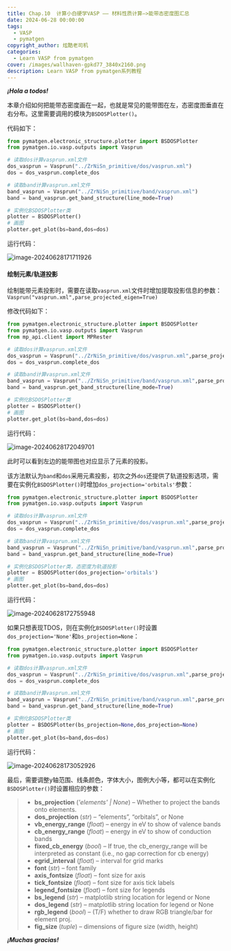 ```yaml
---
title: Chap.10  计算小白硬学VASP —— 材料性质计算—>能带态密度图汇总
date: 2024-06-28 00:00:00
tags:
  - VASP
  - pymatgen
copyright_author: 炫酷老司机
categories:
  - Learn VASP from pymatgen
cover: /images/wallhaven-gpkd77_3840x2160.png
description: Learn VASP from pymatgen系列教程
---
```



***¡Hola a todos!***

本章介绍如何把能带态密度画在一起，也就是常见的能带图在左，态密度图垂直在右分布。这里需要调用的模块为`BSDOSPlotter()`。

代码如下：

```python
from pymatgen.electronic_structure.plotter import BSDOSPlotter
from pymatgen.io.vasp.outputs import Vasprun

# 读取dos计算vasprun.xml文件
dos_vasprun = Vasprun("../ZrNiSn_primitive/dos/vasprun.xml")
dos = dos_vasprun.complete_dos

# 读取band计算vasprun.xml文件
band_vasprun = Vasprun("../ZrNiSn_primitive/band/vasprun.xml")
band = band_vasprun.get_band_structure(line_mode=True)

# 实例化BSDOSPlotter类
plotter = BSDOSPlotter()
# 画图
plotter.get_plot(bs=band,dos=dos)
```

运行代码：

![image-20240628171711926](Learn-VASP-from-pymatgen-10/image-20240628171711926.png)

#### 绘制元素/轨道投影

绘制能带元素投影时，需要在读取`vasprun.xml`文件时增加提取投影信息的参数：`Vasprun("vasprun.xml",parse_projected_eigen=True)`

修改代码如下：

```python
from pymatgen.electronic_structure.plotter import BSDOSPlotter
from pymatgen.io.vasp.outputs import Vasprun
from mp_api.client import MPRester

# 读取dos计算vasprun.xml文件
dos_vasprun = Vasprun("../ZrNiSn_primitive/dos/vasprun.xml",parse_projected_eigen=True)
dos = dos_vasprun.complete_dos

# 读取band计算vasprun.xml文件
band_vasprun = Vasprun("../ZrNiSn_primitive/band/vasprun.xml",parse_projected_eigen=True)
band = band_vasprun.get_band_structure(line_mode=True)

# 实例化BSDOSPlotter类
plotter = BSDOSPlotter()
# 画图
plotter.get_plot(bs=band,dos=dos)
```

运行代码：

![image-20240628172049701](Learn-VASP-from-pymatgen-10/image-20240628172049701.png)

此时可以看到左边的能带图也对应显示了元素的投影。

该方法默认为`band`和`dos`采用元素投影，初次之外`dos`还提供了轨道投影选项，需要在实例化`BSDOSPlotter()`时增加`dos_projection='orbitals'`参数：

```python
from pymatgen.electronic_structure.plotter import BSDOSPlotter
from pymatgen.io.vasp.outputs import Vasprun

# 读取dos计算vasprun.xml文件
dos_vasprun = Vasprun("../ZrNiSn_primitive/dos/vasprun.xml",parse_projected_eigen=True)
dos = dos_vasprun.complete_dos

# 读取band计算vasprun.xml文件
band_vasprun = Vasprun("../ZrNiSn_primitive/band/vasprun.xml",parse_projected_eigen=True)
band = band_vasprun.get_band_structure(line_mode=True)

# 实例化BSDOSPlotter类，态密度为轨道投影
plotter = BSDOSPlotter(dos_projection='orbitals')
# 画图
plotter.get_plot(bs=band,dos=dos)
```

运行代码：

![image-20240628172755948](Learn-VASP-from-pymatgen-10/image-20240628172755948.png)

如果只想表现TDOS，则在实例化`BSDOSPlotter()`时设置`dos_projection='None'`和`bs_projection=None`：

```python
from pymatgen.electronic_structure.plotter import BSDOSPlotter
from pymatgen.io.vasp.outputs import Vasprun

# 读取dos计算vasprun.xml文件
dos_vasprun = Vasprun("../ZrNiSn_primitive/dos/vasprun.xml",parse_projected_eigen=True)
dos = dos_vasprun.complete_dos

# 读取band计算vasprun.xml文件
band_vasprun = Vasprun("../ZrNiSn_primitive/band/vasprun.xml",parse_projected_eigen=True)
band = band_vasprun.get_band_structure(line_mode=True)

# 实例化BSDOSPlotter类
plotter = BSDOSPlotter(bs_projection=None,dos_projection=None)
# 画图
plotter.get_plot(bs=band,dos=dos)
```

运行代码：

![image-20240628173052926](Learn-VASP-from-pymatgen-10/image-20240628173052926.png)

最后，需要调整y轴范围、线条颜色，字体大小，图例大小等，都可以在实例化`BSDOSPlotter()`时设置相应的参数：

> - **bs_projection** (*'elements'* *|* *None*) – Whether to project the bands onto elements.
> - **dos_projection** (*str*) – “elements”, “orbitals”, or None
> - **vb_energy_range** (*float*) – energy in eV to show of valence bands
> - **cb_energy_range** (*float*) – energy in eV to show of conduction bands
> - **fixed_cb_energy** (*bool*) – If true, the cb_energy_range will be interpreted as constant (i.e., no gap correction for cb energy)
> - **egrid_interval** (*float*) – interval for grid marks
> - **font** (*str*) – font family
> - **axis_fontsize** (*float*) – font size for axis
> - **tick_fontsize** (*float*) – font size for axis tick labels
> - **legend_fontsize** (*float*) – font size for legends
> - **bs_legend** (*str*) – matplotlib string location for legend or None
> - **dos_legend** (*str*) – matplotlib string location for legend or None
> - **rgb_legend** (*bool*) – (T/F) whether to draw RGB triangle/bar for element proj.
> - **fig_size** (*tuple*) – dimensions of figure size (width, height)

***¡Muchas gracias!***
